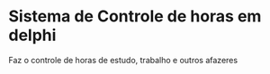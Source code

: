 # Sistema de Controle de horas em delphi
 Faz o controle de horas de estudo, trabalho e outros afazeres
